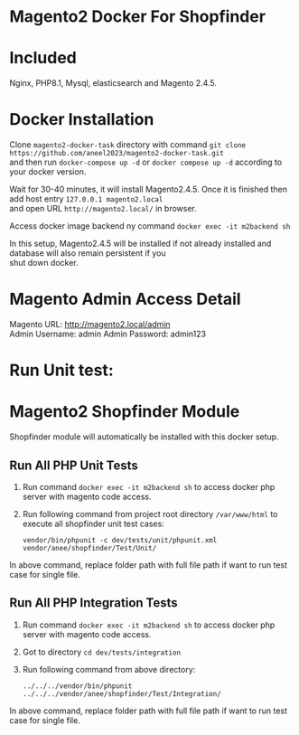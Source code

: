 # Magento2 Docker For Shopfinder

# Included
Nginx, PHP8.1, Mysql, elasticsearch and Magento 2.4.5.

# Docker Installation

Clone `magento2-docker-task` directory with command `git clone https://github.com/aneel2023/magento2-docker-task.git`  
and then run `docker-compose up -d` or `docker compose up -d` according to your docker version.

Wait for 30-40 minutes, it will install Magento2.4.5. Once it is finished then add host entry `127.0.0.1 magento2.local`  
and open URL `http://magento2.local/` in browser.

Access docker image backend ny command `docker exec -it m2backend sh`  

In this setup, Magento2.4.5 will be installed if not already installed and database will also remain persistent if you  
shut down docker.

# Magento Admin Access Detail
Magento URL: http://magento2.local/admin  
Admin Username: admin
Admin Password: admin123

# Run Unit test:

# Magento2 Shopfinder Module
Shopfinder module will automatically be installed with this docker setup.

## Run All PHP Unit Tests
1. Run command `docker exec -it m2backend sh` to access docker php server with magento code access.
2. Run following command from project root directory `/var/www/html` to execute all shopfinder unit test cases:

   `vendor/bin/phpunit -c dev/tests/unit/phpunit.xml vendor/anee/shopfinder/Test/Unit/`

In above command, replace folder path with full file path if want to run test case for single file.

## Run All PHP Integration Tests

1. Run command `docker exec -it m2backend sh` to access docker php server with magento code access.
2. Got to directory `cd dev/tests/integration`
3. Run following command from above directory:

   `../../../vendor/bin/phpunit ../../../vendor/anee/shopfinder/Test/Integration/`

In above command, replace folder path with full file path if want to run test case for single file.

